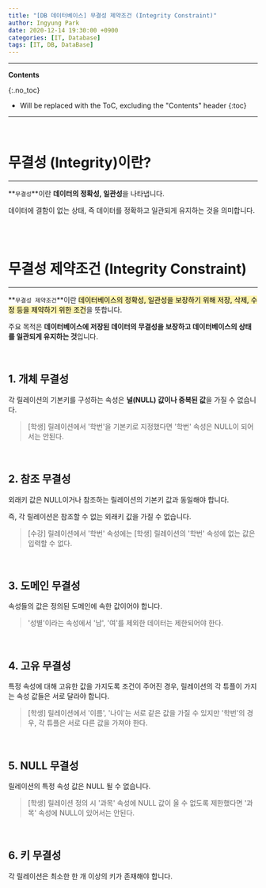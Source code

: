 ```yaml
---
title: "[DB 데이터베이스] 무결성 제약조건 (Integrity Constraint)"
author: Ingyung Park
date: 2020-12-14 19:30:00 +0900
categories: [IT, Database]
tags: [IT, DB, DataBase]
---
```


---
**Contents**

{:.no_toc}

* Will be replaced with the ToC, excluding the "Contents" header
{:toc}
---

<br/>

# **무결성 (Integrity)이란?**

---

**`무결성`**이란 **데이터의 정확성, 일관성**을 나타냅니다.

데이터에 결함이 없는 상태, 즉 데이터를 정확하고 일관되게 유지하는 것을 의미합니다.

<br/>

<br/>



# **무결성 제약조건 (Integrity Constraint)**

---

**`무결성 제약조건`**이란 <mark style="background-color: #fff5b1">데이터베이스의 정확성, 일관성을 보장하기 위해 저장, 삭제, 수정 등을 제약하기 위한 조건</mark>을 뜻합니다.

주요 목적은 **데이터베이스에 저장된 데이터의 무결성을 보장하고 데이터베이스의 상태를 일관되게 유지하는 것**입니다.



<br/>

## **1. 개체 무결성**

각 릴레이션의 기본키를 구성하는 속성은 **널(NULL) 값이나 중복된 값**을 가질 수 없습니다.

> [학생] 릴레이션에서 '학번'을 기본키로 지정했다면 '학번' 속성은 NULL이 되어서는 안된다.





<br/>

## **2. 참조 무결성**



외래키 값은 NULL이거나 참조하는 릴레이션의 기본키 값과 동일해야 합니다. 

즉, 각 릴레이션은 참조할 수 없는 외래키 값을 가질 수 없습니다.

> [수강] 릴레이션에서 '학번' 속성에는 [학생] 릴레이션의 '학번' 속성에 없는 값은 입력할 수 없다.





<br/>

## **3. 도메인 무결성**

속성들의 값은 정의된 도메인에 속한 값이어야 합니다.

> '성별'이라는 속성에서 '남', '여'를 제외한 데이터는 제한되어야 한다.



<br/>

## **4. 고유 무결성**

특정 속성에 대해 고유한 값을 가지도록 조건이 주어진 경우, 릴레이션의  각 튜플이 가지는 속성 값들은 서로 달라야 합니다.

> [학생] 릴레이션에서 '이름', '나이'는 서로 같은 값을 가질 수 있지만 '학번'의 경우, 각 튜플은 서로 다른 값을 가져야 한다.



<br/>

## **5. NULL 무결성**

릴레이션의 특정 속성 값은 NULL 될 수 없습니다.

> [학생] 릴레이션 정의 시 '과목' 속성에 NULL 값이 올 수 없도록 제한했다면 '과목' 속성에 NULL이 있어서는 안된다. 



<br/>

## **6. 키 무결성**

각 릴레이션은 최소한 한 개 이상의 키가 존재해야 합니다.
